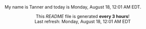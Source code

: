 My name is Tanner and today is Monday, August 18, 12:01 AM EDT.

<p align="center">This <i>README</i> file is generated <b>every 3 hours</b>!</br>Last refresh: Monday, August 18, 12:01 AM EDT<br /></p>
